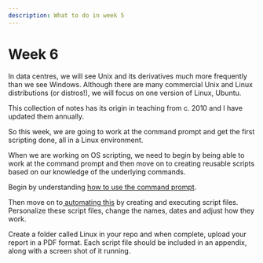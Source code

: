 ```yaml
---
description: What to do in week 5
---
```


# Week 6

In data centres, we will see Unix and its derivatives much more frequently than we see Windows. Although there are many commercial Unix and Linux distributions (or distros!), we will focus on one version of Linux, Ubuntu.

This collection of notes has its origin in teaching from c. 2010 and I have updated them annually.&#x20;

So this week, we are going to work at the command prompt and get the first scripting done, all in a Linux environment.

When we are working on OS scripting, we need to begin by being able to work at the command prompt and then move on to creating reusable scripts based on our knowledge of the underlying commands.

Begin by understanding [how to use the command prompt](https://johnoraw-education.gitbook.io/iac/linux-command-line).

Then move on to[ automating this](https://johnoraw-education.gitbook.io/iac/automating-linux) by creating and executing script files. Personalize these script files, change the names, dates and adjust how they work.

Create a folder called Linux in your repo and when complete, upload your report in a PDF format. Each script file should be included in an appendix, along with a screen shot of it running.
